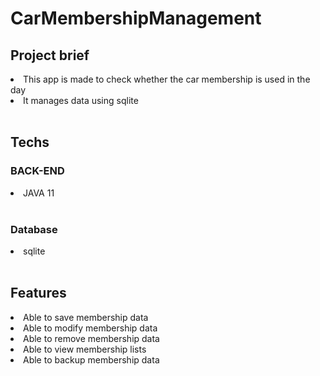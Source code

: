 # CarMembershipManagement

<h2>Project brief</h2>
<li>This app is made to check whether the car membership is used in the day</li>
<li>It manages data using sqlite</li>

<br>

<h2>Techs</h2>
<h3>BACK-END</h3>
<li>JAVA 11</li>

<br>
<h3>Database</h3>
<li>sqlite</li>

<br>

<h2>Features</h2>
<li>Able to save membership data</li>
<li>Able to modify membership data</li>
<li>Able to remove membership data</li>
<li>Able to view membership lists</li>
<li>Able to backup membership data</li>
